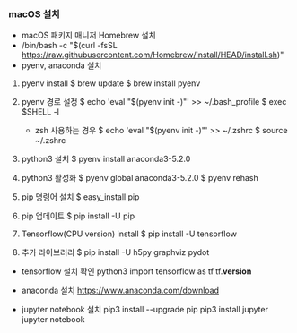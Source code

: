 ### macOS 설치
- macOS 패키지 매니저 Homebrew 설치 
- /bin/bash -c "$(curl -fsSL https://raw.githubusercontent.com/Homebrew/install/HEAD/install.sh)"
- pyenv, anaconda 설치

1. pyenv install
    $ brew update
    $ brew install pyenv 

2. pyenv 경로 설정
    $ echo 'eval "$(pyenv init -)"' >> ~/.bash_profile
    $ exec $SHELL -l
    * zsh 사용하는 경우
    $ echo 'eval "$(pyenv init -)"' >> ~/.zshrc
    $ source ~/.zshrc

3. python3 설치
    $ pyenv install anaconda3-5.2.0

4. python3 활성화
    $ pyenv global anaconda3-5.2.0
    $ pyenv rehash

5. pip 명령어 설치
    $ easy_install pip

6. pip 업데이트
    $ pip install -U pip

7. Tensorflow(CPU version) install
    $ pip install -U tensorflow

8. 추가 라이브러리 
    $ pip install -U h5py graphviz pydot

* tensorflow 설치 확인
    python3 
    import tensorflow as tf
    tf.__version__

* anaconda 설치 
    https://www.anaconda.com/download

* jupyter notebook 설치
    pip3 install --upgrade pip
    pip3 install jupyter
    jupyter notebook 